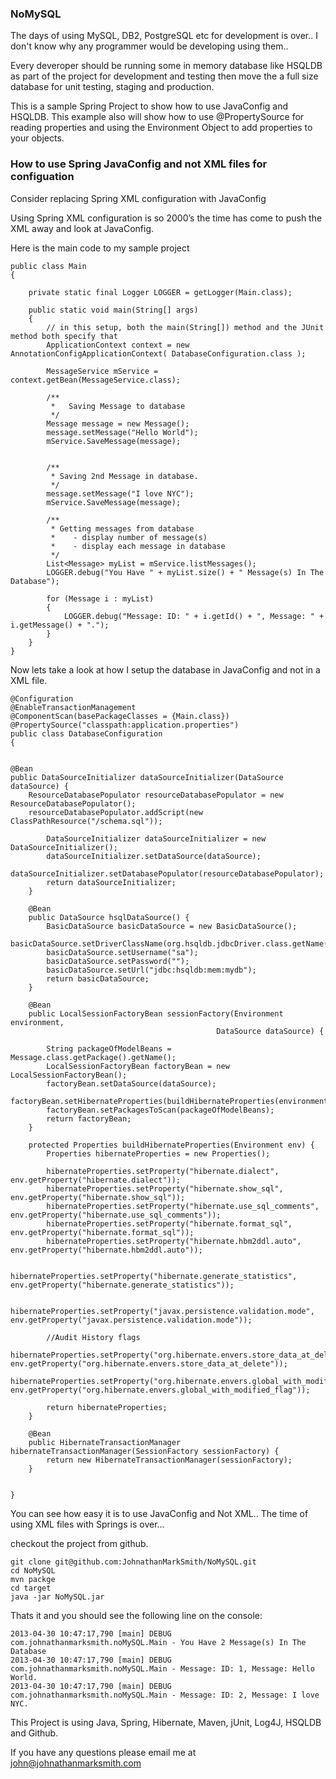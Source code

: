 ### NoMySQL

The days of using MySQL, DB2, PostgreSQL etc for development is over.. I don't know why any programmer would be developing using them..

Every deveroper should be running some in memory database like HSQLDB as part of the project for development and testing then move the a full size database for unit testing, staging and production.

This is a sample Spring Project to show how to use JavaConfig and HSQLDB. This example also will show how to use @PropertySource for reading properties and using the Environment Object to add properties to your objects.

### How to use Spring JavaConfig and not XML files for configuation

Consider replacing Spring XML configuration with JavaConfig

Using Spring XML configuration is so 2000’s the time has come to push the XML away and look at JavaConfig.

Here is the main code to my sample project

	public class Main
    {

        private static final Logger LOGGER = getLogger(Main.class);

        public static void main(String[] args)
        {
            // in this setup, both the main(String[]) method and the JUnit method both specify that
            ApplicationContext context = new AnnotationConfigApplicationContext( DatabaseConfiguration.class );

            MessageService mService = context.getBean(MessageService.class);

            /**
             *   Saving Message to database
             */
            Message message = new Message();
            message.setMessage("Hello World");
            mService.SaveMessage(message);


            /**
             * Saving 2nd Message in database.
             */
            message.setMessage("I love NYC");
            mService.SaveMessage(message);

            /**
             * Getting messages from database
             *    - display number of message(s)
             *    - display each message in database
             */
            List<Message> myList = mService.listMessages();
            LOGGER.debug("You Have " + myList.size() + " Message(s) In The Database");

            for (Message i : myList)
            {
                LOGGER.debug("Message: ID: " + i.getId() + ", Message: " + i.getMessage() + ".");
            }
        }
    }
 

Now lets take a look at how I setup the database in JavaConfig and not in a XML file.

    @Configuration
    @EnableTransactionManagement
    @ComponentScan(basePackageClasses = {Main.class})
    @PropertySource("classpath:application.properties")
    public class DatabaseConfiguration
    {


    @Bean
    public DataSourceInitializer dataSourceInitializer(DataSource dataSource) {
        ResourceDatabasePopulator resourceDatabasePopulator = new ResourceDatabasePopulator();
        resourceDatabasePopulator.addScript(new ClassPathResource("/schema.sql"));

            DataSourceInitializer dataSourceInitializer = new DataSourceInitializer();
            dataSourceInitializer.setDataSource(dataSource);
            dataSourceInitializer.setDatabasePopulator(resourceDatabasePopulator);
            return dataSourceInitializer;
        }

        @Bean
        public DataSource hsqlDataSource() {
            BasicDataSource basicDataSource = new BasicDataSource();
            basicDataSource.setDriverClassName(org.hsqldb.jdbcDriver.class.getName());
            basicDataSource.setUsername("sa");
            basicDataSource.setPassword("");
            basicDataSource.setUrl("jdbc:hsqldb:mem:mydb");
            return basicDataSource;
        }

        @Bean
        public LocalSessionFactoryBean sessionFactory(Environment environment,
                                                  DataSource dataSource) {

            String packageOfModelBeans = Message.class.getPackage().getName();
            LocalSessionFactoryBean factoryBean = new LocalSessionFactoryBean();
            factoryBean.setDataSource(dataSource);
            factoryBean.setHibernateProperties(buildHibernateProperties(environment));
            factoryBean.setPackagesToScan(packageOfModelBeans);
            return factoryBean;
        }

        protected Properties buildHibernateProperties(Environment env) {
            Properties hibernateProperties = new Properties();

            hibernateProperties.setProperty("hibernate.dialect", env.getProperty("hibernate.dialect"));
            hibernateProperties.setProperty("hibernate.show_sql", env.getProperty("hibernate.show_sql"));
            hibernateProperties.setProperty("hibernate.use_sql_comments", env.getProperty("hibernate.use_sql_comments"));
            hibernateProperties.setProperty("hibernate.format_sql", env.getProperty("hibernate.format_sql"));
            hibernateProperties.setProperty("hibernate.hbm2ddl.auto", env.getProperty("hibernate.hbm2ddl.auto"));

            hibernateProperties.setProperty("hibernate.generate_statistics", env.getProperty("hibernate.generate_statistics"));

            hibernateProperties.setProperty("javax.persistence.validation.mode", env.getProperty("javax.persistence.validation.mode"));

            //Audit History flags
            hibernateProperties.setProperty("org.hibernate.envers.store_data_at_delete", env.getProperty("org.hibernate.envers.store_data_at_delete"));
            hibernateProperties.setProperty("org.hibernate.envers.global_with_modified_flag", env.getProperty("org.hibernate.envers.global_with_modified_flag"));

            return hibernateProperties;
        }

        @Bean
        public HibernateTransactionManager hibernateTransactionManager(SessionFactory sessionFactory) {
            return new HibernateTransactionManager(sessionFactory);
        }


    }



You can see how easy it is to use JavaConfig and Not XML.. The time of using XML files with Springs is over...

checkout the project from github.

    git clone git@github.com:JohnathanMarkSmith/NoMySQL.git
    cd NoMySQL
    mvn packge
    cd target
    java -jar NoMySQL.jar

Thats it and you should see the following line on the console:

    2013-04-30 10:47:17,790 [main] DEBUG com.johnathanmarksmith.noMySQL.Main - You Have 2 Message(s) In The Database
    2013-04-30 10:47:17,790 [main] DEBUG com.johnathanmarksmith.noMySQL.Main - Message: ID: 1, Message: Hello World.
    2013-04-30 10:47:17,790 [main] DEBUG com.johnathanmarksmith.noMySQL.Main - Message: ID: 2, Message: I love NYC.

This Project is using Java, Spring, Hibernate, Maven, jUnit, Log4J, HSQLDB and Github.

If you have any questions please email me at john@johnathanmarksmith.com